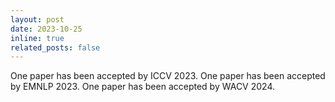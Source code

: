 ```yaml
---
layout: post
date: 2023-10-25
inline: true
related_posts: false
---
```


One paper has been accepted by ICCV 2023. One paper has been accepted by EMNLP 2023. One paper has been accepted by WACV 2024.
